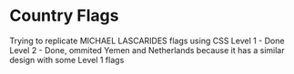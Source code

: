 # Country Flags

Trying to replicate MICHAEL LASCARIDES flags using CSS
Level 1 - Done
Level 2 - Done, ommited Yemen and Netherlands because it has a similar design with some Level 1 flags
